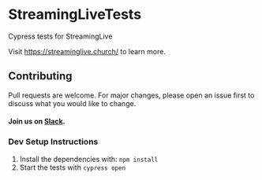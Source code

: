 # StreamingLiveTests
Cypress tests for StreamingLive

Visit <a href="https://streaminglive.church/">https://streaminglive.church/</a> to learn more.

## Contributing
Pull requests are welcome. For major changes, please open an issue first to discuss what you would like to change.
#### Join us on [Slack](https://join.slack.com/t/livechurchsolutions/shared_invite/zt-i88etpo5-ZZhYsQwQLVclW12DKtVflg).

### Dev Setup Instructions

1. Install the dependencies with: `npm install`
2. Start the tests with `cypress open`